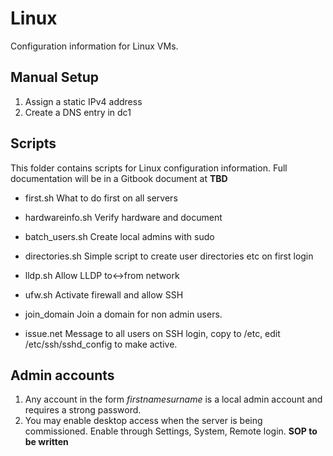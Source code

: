 # Linux
 Configuration information for Linux VMs.

## Manual Setup
1. Assign a static IPv4 address
2. Create a DNS entry in dc1

## Scripts
This folder contains scripts for Linux configuration information. 
Full documentation will be in a Gitbook document at **TBD**

 - first.sh               What to do first on all servers
 - hardwareinfo.sh        Verify hardware and document
 - batch_users.sh         Create local admins with sudo
 - directories.sh         Simple script to create user directories etc on first login
 - lldp.sh                Allow LLDP to<->from network
 - ufw.sh                 Activate firewall and allow SSH
 - join_domain            Join a domain for non admin users.

 - issue.net              Message to all users on SSH login, copy to /etc, edit /etc/ssh/sshd_config to make active.

## Admin accounts
1. Any account in the form *firstnamesurname* is a local admin account and requires a strong password.
2. You may enable desktop access when the server is being commissioned. Enable through Settings, System, Remote login. **SOP to be written**
